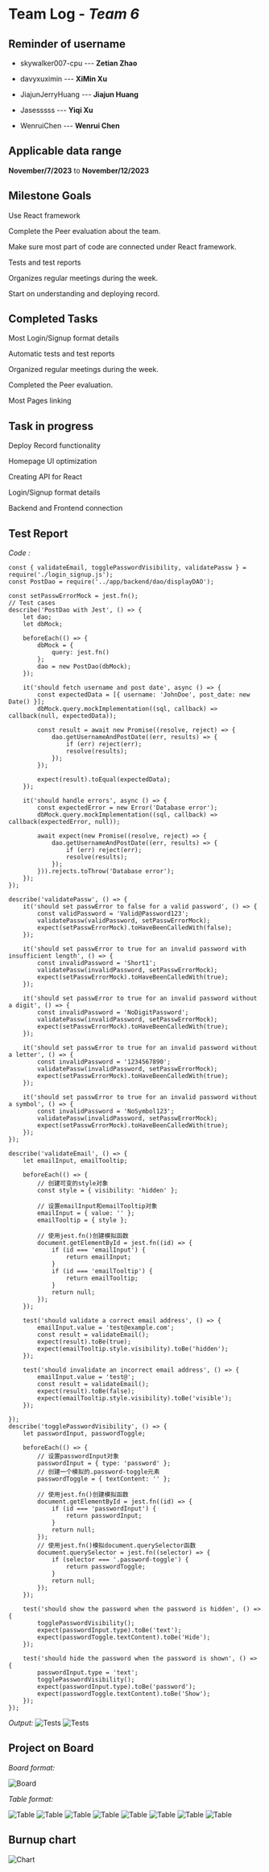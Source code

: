 # Team Log - _Team 6_

## Reminder of username 
* skywalker007-cpu --- **Zetian Zhao**

* davyxuximin --- **XiMin Xu**

* JiajunJerryHuang --- **Jiajun Huang**

* Jasesssss --- **Yiqi Xu**

* WenruiChen --- **Wenrui Chen**

## Applicable data range
**November/7/2023** to **November/12/2023**

## Milestone Goals
Use React framework

Complete the Peer evaluation about the team.

Make sure most part of code are connected under React framework.

Tests and test reports

Organizes regular meetings during the week.

Start on understanding and deploying record.


## Completed Tasks 
Most Login/Signup format details

Automatic tests and test reports

Organized regular meetings during the week.

Completed the Peer evaluation.

Most Pages linking

## Task in progress
Deploy Record functionality

Homepage UI optimization

Creating API for React

Login/Signup format details

Backend and Frontend connection


## Test Report
*Code :*
```test
const { validateEmail, togglePasswordVisibility, validatePassw } = require('./login_signup.js');
const PostDao = require('../app/backend/dao/displayDAO');

const setPasswErrorMock = jest.fn();
// Test cases
describe('PostDao with Jest', () => {
    let dao;
    let dbMock;

    beforeEach(() => {
        dbMock = {
            query: jest.fn()
        };
        dao = new PostDao(dbMock);
    });

    it('should fetch username and post date', async () => {
        const expectedData = [{ username: 'JohnDoe', post_date: new Date() }];
        dbMock.query.mockImplementation((sql, callback) => callback(null, expectedData));

        const result = await new Promise((resolve, reject) => {
            dao.getUsernameAndPostDate((err, results) => {
                if (err) reject(err);
                resolve(results);
            });
        });

        expect(result).toEqual(expectedData);
    });

    it('should handle errors', async () => {
        const expectedError = new Error('Database error');
        dbMock.query.mockImplementation((sql, callback) => callback(expectedError, null));

        await expect(new Promise((resolve, reject) => {
            dao.getUsernameAndPostDate((err, results) => {
                if (err) reject(err);
                resolve(results);
            });
        })).rejects.toThrow('Database error');
    });
});

describe('validatePassw', () => {
    it('should set passwError to false for a valid password', () => {
        const validPassword = 'Valid@Password123';
        validatePassw(validPassword, setPasswErrorMock);
        expect(setPasswErrorMock).toHaveBeenCalledWith(false);
    });

    it('should set passwError to true for an invalid password with insufficient length', () => {
        const invalidPassword = 'Short1';
        validatePassw(invalidPassword, setPasswErrorMock);
        expect(setPasswErrorMock).toHaveBeenCalledWith(true);
    });

    it('should set passwError to true for an invalid password without a digit', () => {
        const invalidPassword = 'NoDigitPassword';
        validatePassw(invalidPassword, setPasswErrorMock);
        expect(setPasswErrorMock).toHaveBeenCalledWith(true);
    });

    it('should set passwError to true for an invalid password without a letter', () => {
        const invalidPassword = '1234567890';
        validatePassw(invalidPassword, setPasswErrorMock);
        expect(setPasswErrorMock).toHaveBeenCalledWith(true);
    });

    it('should set passwError to true for an invalid password without a symbol', () => {
        const invalidPassword = 'NoSymbol123';
        validatePassw(invalidPassword, setPasswErrorMock);
        expect(setPasswErrorMock).toHaveBeenCalledWith(true);
    });
});

describe('validateEmail', () => {
    let emailInput, emailTooltip;

    beforeEach(() => {
        // 创建可变的style对象
        const style = { visibility: 'hidden' };

        // 设置emailInput和emailTooltip对象
        emailInput = { value: '' };
        emailTooltip = { style };

        // 使用jest.fn()创建模拟函数
        document.getElementById = jest.fn((id) => {
            if (id === 'emailInput') {
                return emailInput;
            }
            if (id === 'emailTooltip') {
                return emailTooltip;
            }
            return null;
        });
    });

    test('should validate a correct email address', () => {
        emailInput.value = 'test@example.com';
        const result = validateEmail();
        expect(result).toBe(true);
        expect(emailTooltip.style.visibility).toBe('hidden');
    });

    test('should invalidate an incorrect email address', () => {
        emailInput.value = 'test@';
        const result = validateEmail();
        expect(result).toBe(false);
        expect(emailTooltip.style.visibility).toBe('visible');
    });

});
describe('togglePasswordVisibility', () => {
    let passwordInput, passwordToggle;

    beforeEach(() => {
        // 设置passwordInput对象
        passwordInput = { type: 'password' };
        // 创建一个模拟的.password-toggle元素
        passwordToggle = { textContent: '' };

        // 使用jest.fn()创建模拟函数
        document.getElementById = jest.fn((id) => {
            if (id === 'passwordInput') {
                return passwordInput;
            }
            return null;
        });
        // 使用jest.fn()模拟document.querySelector函数
        document.querySelector = jest.fn((selector) => {
            if (selector === '.password-toggle') {
                return passwordToggle;
            }
            return null;
        });
    });

    test('should show the password when the password is hidden', () => {
        togglePasswordVisibility();
        expect(passwordInput.type).toBe('text');
        expect(passwordToggle.textContent).toBe('Hide');
    });

    test('should hide the password when the password is shown', () => {
        passwordInput.type = 'text';
        togglePasswordVisibility();
        expect(passwordInput.type).toBe('password');
        expect(passwordToggle.textContent).toBe('Show');
    });
});
```
*Output:*
![Tests](Test.png)
![Tests](Test2.png)

## Project on Board
*Board format:*

![Board](Board.png)

*Table format:*

![Table](Table1.png)
![Table](Table2.png)
![Table](Table3.png)
![Table](Table4.png)
![Table](Table5.png)
![Table](Table6.png)
![Table](Table7.png)
![Table](Table8.png)

## Burnup chart
![Chart](Chart.png)